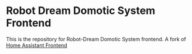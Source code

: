 # Robot Dream Domotic System Frontend

This is the repository for Robot-Dream Domotic System frontend.
A fork of [Home Assistant Frontend](https://github.com/home-assistant/frontend)
